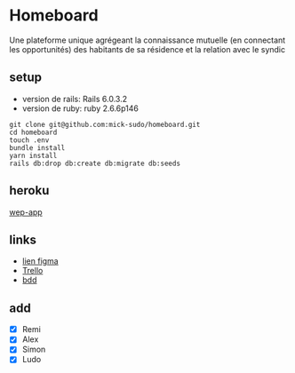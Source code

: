 
# Homeboard

Une plateforme unique agrégeant la connaissance mutuelle (en connectant les opportunités) des habitants de sa résidence et la relation avec le syndic

## setup

- version de rails: Rails 6.0.3.2
- version de ruby: ruby 2.6.6p146 

```
git clone git@github.com:mick-sudo/homeboard.git
cd homeboard 
touch .env
bundle install
yarn install
rails db:drop db:create db:migrate db:seeds
```

## heroku

[wep-app](https://home-board.herokuapp.com/)

## links

- [lien figma](https://www.figma.com/proto/ETHs1rgbFEnY64NVVrvfJm/Homeboard?node-id=1%3A2)
- [Trello](https://trello.com/b/QBObGjcY/homeboard)
- [bdd](https://kitt.lewagon.com/db/14069)

## add

- [x] Remi
- [x] Alex
- [x] Simon
- [x] Ludo
